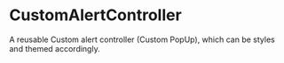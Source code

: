 # CustomAlertController
A reusable Custom alert controller (Custom PopUp), which can be styles and themed accordingly.
